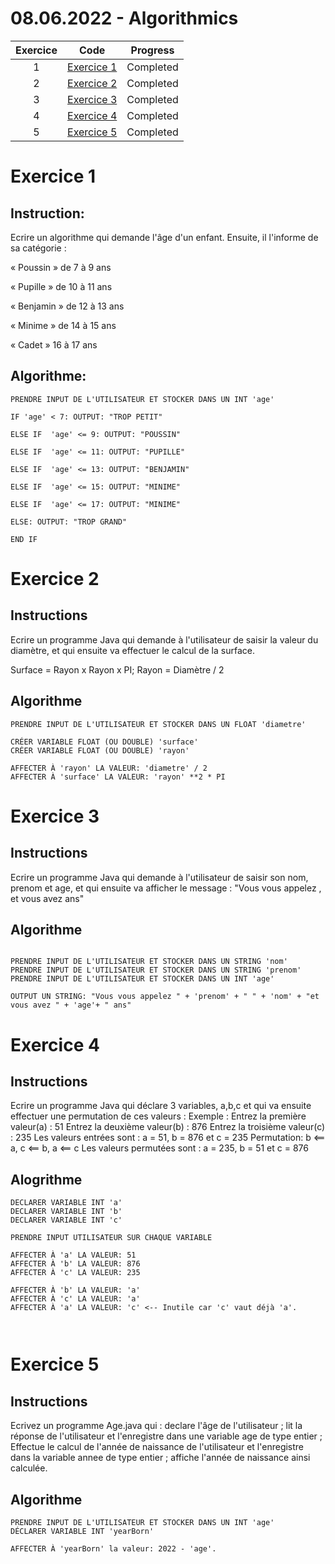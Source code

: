 # 08.06.2022 - Algorithmics

| Exercice |                                                                  Code                                                                  |  Progress |
|:--------:|:--------------------------------------------------------------------------------------------------------------------------------------:|:----------:|
|    1     | [Exercice 1](https://github.com/ImNotTheGuy/formation-2-algorithmics/blob/dec58165ef192d29e083987428782b0c217749c6/src/Exercice1.java) | Completed |
|    2     | [Exercice 2](https://github.com/ImNotTheGuy/formation-2-algorithmics/blob/dec58165ef192d29e083987428782b0c217749c6/src/Exercice2.java) | Completed |
|    3     | [Exercice 3](https://github.com/ImNotTheGuy/formation-2-algorithmics/blob/dec58165ef192d29e083987428782b0c217749c6/src/Exercice3.java) | Completed |
|    4     | [Exercice 4](https://github.com/ImNotTheGuy/formation-2-algorithmics/blob/dec58165ef192d29e083987428782b0c217749c6/src/Exercice4.java) | Completed |
|    5     | [Exercice 5](https://github.com/ImNotTheGuy/formation-2-algorithmics/blob/dec58165ef192d29e083987428782b0c217749c6/src/Exercice5.java) | Completed |

# Exercice 1


## Instruction:

Ecrire un algorithme qui demande l'âge d'un enfant.
Ensuite, il l'informe de sa catégorie :

« Poussin » de 7 à 9 ans

« Pupille » de 10 à 11 ans

« Benjamin » de 12 à 13 ans

« Minime » de 14 à 15 ans

« Cadet » 16 à 17 ans

## Algorithme:

```
PRENDRE INPUT DE L'UTILISATEUR ET STOCKER DANS UN INT 'age'

IF 'age' < 7: OUTPUT: "TROP PETIT"

ELSE IF  'age' <= 9: OUTPUT: "POUSSIN"

ELSE IF  'age' <= 11: OUTPUT: "PUPILLE"

ELSE IF  'age' <= 13: OUTPUT: "BENJAMIN"

ELSE IF  'age' <= 15: OUTPUT: "MINIME"

ELSE IF  'age' <= 17: OUTPUT: "MINIME"

ELSE: OUTPUT: "TROP GRAND"

END IF
```


# Exercice 2

## Instructions

Ecrire un programme Java qui demande à l'utilisateur de saisir la valeur du diamètre, et qui ensuite va effectuer le calcul de la surface.

Surface = Rayon x Rayon x PI;
Rayon = Diamètre / 2

## Algorithme

```
PRENDRE INPUT DE L'UTILISATEUR ET STOCKER DANS UN FLOAT 'diametre'

CRÉER VARIABLE FLOAT (OU DOUBLE) 'surface'
CRÉER VARIABLE FLOAT (OU DOUBLE) 'rayon'

AFFECTER À 'rayon' LA VALEUR: 'diametre' / 2
AFFECTER À 'surface' LA VALEUR: 'rayon' **2 * PI

```

# Exercice 3

## Instructions

Ecrire un programme Java qui demande à l'utilisateur de saisir son nom,
prenom et age, et qui ensuite va afficher le message :
"Vous vous appelez <prenom> <nom>, et vous avez <age> ans"

## Algorithme

```

PRENDRE INPUT DE L'UTILISATEUR ET STOCKER DANS UN STRING 'nom'
PRENDRE INPUT DE L'UTILISATEUR ET STOCKER DANS UN STRING 'prenom'
PRENDRE INPUT DE L'UTILISATEUR ET STOCKER DANS UN INT 'age'

OUTPUT UN STRING: "Vous vous appelez " + 'prenom' + " " + 'nom' + "et vous avez " + 'age'+ " ans"
```


# Exercice 4 

## Instructions

Ecrire un programme Java qui déclare 3 variables, a,b,c et qui va ensuite effectuer une permutation de ces valeurs :
Exemple :
Entrez la première valeur(a) : 51
Entrez la deuxième valeur(b) : 876
Entrez la troisième valeur(c) : 235
Les valeurs entrées sont : a = 51, b = 876 et c = 235
Permutation: b <== a, c <== b, a <== c
Les valeurs permutées sont : a = 235, b = 51 et c = 876

## Alogrithme

```
DECLARER VARIABLE INT 'a'
DECLARER VARIABLE INT 'b'
DECLARER VARIABLE INT 'c'

PRENDRE INPUT UTILISATEUR SUR CHAQUE VARIABLE

AFFECTER À 'a' LA VALEUR: 51
AFFECTER À 'b' LA VALEUR: 876
AFFECTER À 'c' LA VALEUR: 235

AFFECTER À 'b' LA VALEUR: 'a'
AFFECTER À 'c' LA VALEUR: 'a'
AFFECTER À 'a' LA VALEUR: 'c' <-- Inutile car 'c' vaut déjà 'a'.



```


# Exercice 5

## Instructions


Ecrivez un programme Age.java qui :
declare l'âge de l'utilisateur ;
lit la réponse de l'utilisateur et l'enregistre dans une variable age de type entier ;
Effectue le calcul de l'année de naissance de l'utilisateur et l'enregistre dans la variable annee de type entier ;
affiche l'année de naissance ainsi calculée.

## Algorithme

```
PRENDRE INPUT DE L'UTILISATEUR ET STOCKER DANS UN INT 'age'
DÉCLARER VARIABLE INT 'yearBorn'

AFFECTER À 'yearBorn' la valeur: 2022 - 'age'.
```